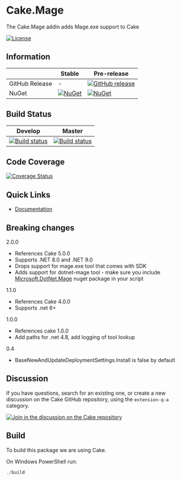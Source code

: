 # Cake.Mage

The Cake.Mage addin adds Mage.exe support to Cake

[![License](http://img.shields.io/:license-mit-blue.svg)](http://cake-contrib.mit-license.org)

## Information

| | Stable | Pre-release |
|---|---|---|
|GitHub Release|-|[![GitHub release](https://img.shields.io/github/release/cake-contrib/Cake.Mage.svg)](https://github.com/cake-contrib/Cake.Mage/releases/latest)|
|NuGet|[![NuGet](https://img.shields.io/nuget/v/Cake.Mage.svg)](https://www.nuget.org/packages/Cake.Mage)|[![NuGet](https://img.shields.io/nuget/vpre/Cake.Mage.svg)](https://www.nuget.org/packages/Cake.Mage)|

## Build Status

|Develop|Master|
|:--:|:--:|
|[![Build status](https://ci.appveyor.com/api/projects/status/5hl4g2ilm5rmsj84/branch/develop?svg=true)](https://ci.appveyor.com/project/cakecontrib/cake-mage/branch/develop)|[![Build status](https://ci.appveyor.com/api/projects/status/5hl4g2ilm5rmsj84/branch/develop?svg=true)](https://ci.appveyor.com/project/cakecontrib/cake-mage/branch/master)|

## Code Coverage

[![Coverage Status](https://coveralls.io/repos/github/cake-contrib/Cake.Mage/badge.svg?branch=develop)](https://coveralls.io/github/cake-contrib/Cake.Mage?branch=develop)

## Quick Links

- [Documentation](https://cake-contrib.github.io/Cake.Mage)

## Breaking changes

2.0.0

- References Cake 5.0.0
- Supports .NET 8.0 and .NET 9.0
- Drops support for mage.exe tool that comes with SDK
- Adds support for dotnet-mage tool - make sure you include [Microsoft.DotNet.Mage](https://www.nuget.org/packages/Microsoft.DotNet.Mage/) nuget package in your script

1.1.0

- References Cake 4.0.0
- Supports .net 6+

1.0.0

- References cake 1.0.0
- Add paths for .net 4.8, add logging of tool lookup

0.4

- BaseNewAndUpdateDeploymentSettings.Install is false by default

## Discussion

If you have questions, search for an existing one, or create a new discussion on the Cake GitHub repository, using the `extension-q-a` category.

[![Join in the discussion on the Cake repository](https://img.shields.io/badge/GitHub-Discussions-green?logo=github)](https://github.com/cake-build/cake/discussions/categories/extension-q-a)

## Build

To build this package we are using Cake.

On Windows PowerShell run:

```powershell
./build
```